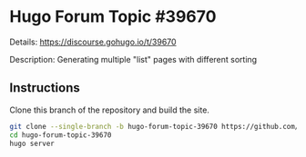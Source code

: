 # Hugo Forum Topic #39670

Details: <https://discourse.gohugo.io/t/39670>

Description: Generating multiple "list" pages with different sorting

## Instructions

Clone this branch of the repository and build the site.

```bash
git clone --single-branch -b hugo-forum-topic-39670 https://github.com/jmooring/hugo-testing hugo-forum-topic-39670
cd hugo-forum-topic-39670
hugo server
```
